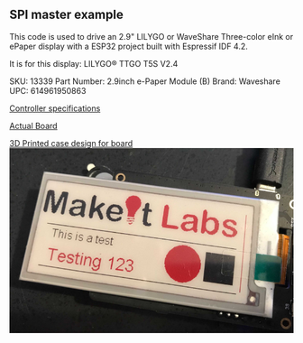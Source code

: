## SPI master example

This code is used to drive an 2.9" LILYGO or WaveShare Three-color eInk or ePaper display with a ESP32 project built with Espressif IDF 4.2. 

It is for this display:
LILYGO® TTGO T5S V2.4 

SKU: 13339
Part Number: 2.9inch e-Paper Module (B)
Brand: Waveshare
UPC: 614961950863


[Controller specifications](https://www.waveshare.com/2.9inch-e-paper-module-b.htm)

[Actual Board](http://www.lilygo.cn/prod_view.aspx?TypeId=50031&Id=1169&FId=t3:50031:3)


[3D Printed case design for board](https://www.prusaprinters.org/prints/51606-lilygo-ttgo-t5s-29-esp32-epaper-board-case)
![Photo](/eInkPhoto.jpg)
